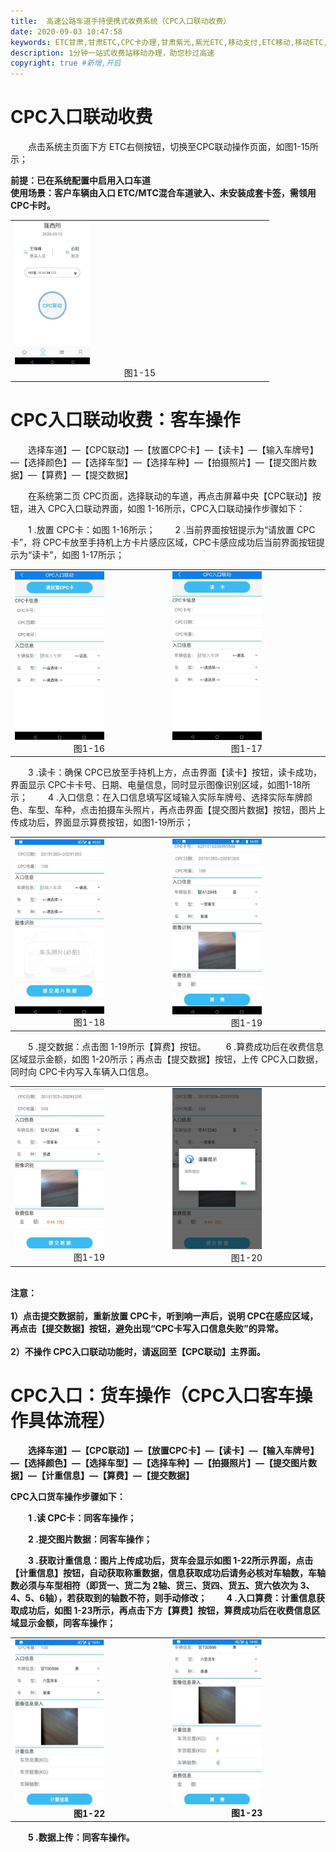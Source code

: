```yaml
---
title:  高速公路车道手持便携式收费系统（CPC入口联动收费）
date: 2020-09-03 10:47:58
keywords: ETC甘肃,甘肃ETC,CPC卡办理,甘肃紫光,紫光ETC,移动支付,ETC移动,移动ETC,ETC办理，ETC手持终端,甘肃ETC办理,甘肃ETC发行,移动发行终端,手持便携式收费系统
description: 1分钟一站式收费站移动办理，助您秒过高速
copyright: true #新增,开启
---
```


# CPC入口联动收费
&emsp;&emsp;点击系统主页面下方 ETC右侧按钮，切换至CPC联动操作页面，如图1-15所示；
<div style="font-weight:bold;">前提：已在系统配置中启用入口车道</div>
<div style="font-weight:bold;">使用场景：客户车辆由入口 ETC/MTC混合车道驶入、未安装成套卡签，需领用CPC卡时。</div>
<table>
  <td><img src="/pub-images/laneCpc-1.jpg"  width="30%" /><div style="text-align:center;">图1-15</div></td>
   </table>
   
# CPC入口联动收费：客车操作
&emsp;&emsp;选择车道】—【CPC联动】—【放置CPC卡】—【读卡】—【输入车牌号】—【选择颜色】—【选择车型】—【选择车种】—【拍摄照片】—【提交图片数据】—【算费】—【提交数据】

&emsp;&emsp;在系统第二页 CPC页面，选择联动的车道，再点击屏幕中央【CPC联动】按钮，进入 CPC入口联动界面，如图  1-16所示，CPC入口联动操作步骤如下：

&emsp;&emsp;1 .放置 CPC卡：如图  1-16所示；
&emsp;&emsp;2 .当前界面按钮提示为“请放置 CPC卡”，将 CPC卡放至手持机上方卡片感应区域，CPC卡感应成功后当前界面按钮提示为“读卡”，如图 1-17所示；
<table>
  <td><img src="/pub-images/laneCpcPassengerCar-1.jpg"  width="60%" /><div style="text-align:center;">图1-16</div></td>
  <td><img src="/pub-images/laneCpcPassengerCar-2.jpg"  width="60%" /><div style="text-align:center;">图1-17</div></td>
   </table>
&emsp;&emsp;3 .读卡：确保 CPC已放至手持机上方，点击界面【读卡】按钮，读卡成功，界面显示 CPC卡卡号、日期、电量信息，同时显示图像识别区域，如图1-18所示；
&emsp;&emsp;4 .入口信息：在入口信息填写区域输入实际车牌号、选择实际车牌颜色、车型、车种，点击拍摄车头照片，再点击界面【提交图片数据】按钮，图片上传成功后，界面显示算费按钮，如图1-19所示；
<table>
  <td><img src="/pub-images/laneCpcPassengerCar-3.jpg"  width="60%" /><div style="text-align:center;">图1-18</div></td>
  <td><img src="/pub-images/laneCpcPassengerCar-4.jpg"  width="60%" /><div style="text-align:center;">图1-19</div></td>
   </table>
&emsp;&emsp;5 .提交数据：点击图 1-19所示【算费】按钮。
&emsp;&emsp;6 .算费成功后在收费信息区域显示金额，如图 1-20所示；再点击【提交数据】按钮，上传  CPC入口数据，同时向 CPC卡内写入车辆入口信息。
<table>
  <td><img src="/pub-images/laneCpcPassengerCar-5.jpg"  width="60%" /><div style="text-align:center;">图1-19</div></td>
  <td><img src="/pub-images/laneCpcPassengerCar-6.jpg"  width="60%" /><div style="text-align:center;">图1-20</div></td>
   </table>
 &emsp;&emsp;<div style="font-weight:bold;">注意：<div>
 &emsp;&emsp;<div style="font-weight:bold;">1）点击提交数据前，重新放置 CPC卡，听到响一声后，说明  CPC在感应区域，再点击【提交数据】按钮，避免出现“CPC卡写入口信息失败”的异常。<div>
 &emsp;&emsp;<div style="font-weight:bold;">2）不操作 CPC入口联动功能时，请返回至【CPC联动】主界面。<div>
 
# CPC入口：货车操作（CPC入口客车操作具体流程）
 &emsp;&emsp;选择车道】—【CPC联动】—【放置CPC卡】—【读卡】—【输入车牌号】—【选择颜色】—【选择车型】—【选择车种】—【拍摄照片】—【提交图片数据】—【计重信息】—【算费】—【提交数据】
 &emsp;&emsp;<div style="font-weight:bold;">CPC入口货车操作步骤如下：</div>
 
 &emsp;&emsp;1 .读 CPC卡：同客车操作；
 
 &emsp;&emsp;2 .提交图片数据：同客车操作；
 
 &emsp;&emsp;3 .获取计重信息：图片上传成功后，货车会显示如图 1-22所示界面，点击【计重信息】按钮，自动获取称重数据，信息获取成功后请务必核对车轴数，车轴数必须与车型相符（即货一、货二为 2轴、货三、货四、货五、货六依次为   3、4、5、6轴），若获取到的轴数不符，则手动修改；
 &emsp;&emsp;4 .入口算费：计重信息获取成功后，如图 1-23所示，再点击下方【算费】按钮，算费成功后在收费信息区域显示金额，同客车操作；
 <table>
   <td><img src="/pub-images/laneCpcVar-1.jpg"  width="60%" /><div style="text-align:center;">图1-22</div></td>
   <td><img src="/pub-images/laneCpcVar-2.jpg"  width="60%" /><div style="text-align:center;">图1-23</div></td>
    </table>
 &emsp;&emsp;5 .数据上传：同客车操作。
